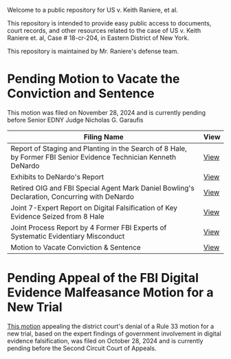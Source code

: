 Welcome to a public repository for US v. Keith Raniere, et al. 

This repository is intended to provide easy public access to documents, court records, and other resources related to the case of US v. Keith Raniere et. al, Case # 18-cr-204, in Eastern District of New York.

This repository is maintained by Mr. Raniere's defense team.

# Pending Motion to Vacate the Conviction and Sentence
This motion was filed on November 28, 2024 and is currently pending before Senior EDNY Judge Nicholas G. Garaufis

| Filing Name                                                   | View                              |
|---------------------------------------------------------------|-----------------------------------|
| Report of Staging and Planting in the Search of 8 Hale, by Former FBI Senior Evidence Technician Kenneth DeNardo | [View](https://www.usvraniere.com/docket/1273-1-denardo-search-report.pdf) |
| Exhibits to DeNardo's Report                                  | [View](https://www.usvraniere.com/docket/1273-2-denardo-search-report-exhibits.pdf) |
| Retired OIG and FBI Special Agent Mark Daniel Bowling's Declaration, Concurring with DeNardo | [View](https://www.usvraniere.com/docket/1273-3-bowling-declaration.pdf) |
| Joint 7-Expert Report on Digital Falsification of Key Evidence Seized from 8 Hale                        | [View](https://www.usvraniere.com/docket/1273-7-joint-forensic-report-by-7-experts.pdf) |
| Joint Process Report by 4 Former FBI Experts of Systematic Evidentiary Misconduct                       | [View](https://www.usvraniere.com/docket/1273-8-joint-process-report-by-4-former-fbi-experts.pdf) |
| Motion to Vacate Conviction & Sentence| [View](https://www.usvraniere.com/docket/1273-amended-2255-habeas-petition.pdf) |

# Pending Appeal of the FBI Digital Evidence Malfeasance Motion for a New Trial 
[This motion](https://www.usvraniere.com/docket/2nd-cir-consolidated-appeal-of-rule-33.pdf) appealing the district court's denial of a Rule 33 motion for a new trial, based on the expert findings of government involvement in digital evidence falsification, was filed on October 28, 2024 and is currently pending before the Second Circuit Court of Appeals.
